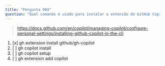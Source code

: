 ```yaml
---
title: "Pergunta 004"
question: "Qual comando é usado para instalar a extensão do GitHub Copilot na CLI?"
---
```



> https://docs.github.com/en/copilot/managing-copilot/configure-personal-settings/installing-github-copilot-in-the-cli
1. [x] gh extension install github/gh-copilot
1. [ ] gh copilot install
1. [ ] gh copilot setup
1. [ ] gh extension add copilot
